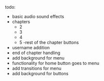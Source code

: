 todo:
- basic audio sound effects
- chapters
    - 2
    - 3
    - 4
    - 5
-rest of the chapter buttons
- username addition
- end of chapter handling
- add background for menu
- functionality for home button goes to menu 
- add transitions for menu
- add background for buttons